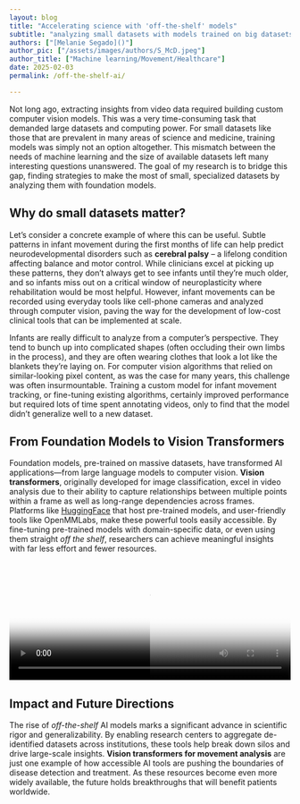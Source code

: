 ```yaml
---
layout: blog
title: "Accelerating science with 'off-the-shelf' models"
subtitle: "analyzing small datasets with models trained on big datasets"
authors: ["[Melanie Segado]()"]
author_pic: ["/assets/images/authors/S_McD.jpeg"]
author_title: ["Machine learning/Movement/Healthcare"]
date: 2025-02-03
permalink: /off-the-shelf-ai/

---
```



Not long ago, extracting insights from video data required building custom computer vision models. This was a very time-consuming task that demanded large datasets and computing power. For small datasets like those that are prevalent in many areas of science and medicine, training models was simply not an option altogether. This mismatch between the needs of machine learning and the size of available datasets left many interesting questions unanswered. The goal of my research is to bridge this gap, finding strategies to make the most of small, specialized datasets by analyzing them with foundation models.

## Why do small datasets matter?

Let’s consider a concrete example of where this can be useful. Subtle patterns in infant movement during the first months of life can help predict neurodevelopmental disorders such as **cerebral palsy** – a lifelong condition affecting balance and motor control. While clinicians excel at picking up these patterns, they don’t always get to see infants until they’re much older, and so infants miss out on a critical window of neuroplasticity where rehabilitation would be most helpful. However, infant movements can be recorded using everyday tools like cell-phone cameras and analyzed through computer vision, paving the way for the development of low-cost clinical tools that can be implemented at scale.

Infants are really difficult to analyze from a computer’s perspective. They tend to bunch up into complicated shapes (often occluding their own limbs in the process), and they are often wearing clothes that look a lot like the blankets they’re laying on. For computer vision algorithms that relied on similar-looking pixel content, as was the case for many years, this challenge was often insurmountable. Training a custom model for infant movement tracking, or fine-tuning existing algorithms, certainly improved performance but required lots of time spent annotating videos, only to find that the model didn’t generalize well to a new dataset.

## From Foundation Models to Vision Transformers

Foundation models, pre-trained on massive datasets, have transformed AI applications—from large language models to computer vision. **Vision transformers**, originally developed for image classification, excel in video analysis due to their ability to capture relationships between multiple points within a frame as well as long-range dependencies across frames. Platforms like [HuggingFace](https://huggingface.co/) that host pre-trained models, and user-friendly tools like OpenMMLabs, make these powerful tools easily accessible. By fine-tuning pre-trained models with domain-specific data, or even using them straight *off the shelf*, researchers can achieve meaningful insights with far less effort and fewer resources.


<div id="video-compare-container">
  <video loop autoplay poster="https://s3-us-west-2.amazonaws.com/s.cdpn.io/4273/dirty.jpg">
    <source src=../assets/post_assets/2025-03-01-Melanie-Segado/openpose.mp4>
    <source src=../assets/post_assets/2025-03-01-Melanie-Segado/openpose.mp4>
  </video>
 <div id="video-clipper">
    <video loop autoplay poster="https://s3-us-west-2.amazonaws.com/s.cdpn.io/4273/clean.jpg">
      <source src=../assets/post_assets/2025-03-01-Melanie-Segado/vitposeh.mp4>
      <source src=../assets/post_assets/2025-03-01-Melanie-Segado/vitposeh.mp4>
    </video>
  </div>
	</div>

<style>
#video-compare-container {
    display: inline-block;
    line-height: 0;
    position: relative;
    width: 100%;
    padding-top: 42.3%;
}
#video-compare-container > video {
    width: 100%;
    position: absolute;
    top: 0; height: 100%;
}
#video-clipper {
    width: 50%; position: absolute;
    top: 0; bottom: 0;
    overflow: hidden;
}
#video-clipper video {
    width: 200%;
    position: absolute;
    height: 100%;
}
</style>

<script>
    function trackLocation(e) {
        var rect = videoContainer.getBoundingClientRect(),
            position = ((e.pageX - rect.left) / videoContainer.offsetWidth) * 100;
        if (position <= 100) { 
            videoClipper.style.width = position + "%";
            clippedVideo.style.width = ((100 / position) * 100) + "%";
            clippedVideo.style.zIndex = 3;
        }
    }
    var videoContainer = document.getElementById("video-compare-container"),
        videoClipper = document.getElementById("video-clipper"),
        clippedVideo = videoClipper.getElementsByTagName("video")[0];

    videoContainer.addEventListener("mousemove", trackLocation, false);
    videoContainer.addEventListener("touchstart", trackLocation, false);
    videoContainer.addEventListener("touchmove", trackLocation, false);
</script>

## Impact and Future Directions

The rise of *off-the-shelf* AI models marks a significant advance in scientific rigor and generalizability. By enabling research centers to aggregate de-identified datasets across institutions, these tools help break down silos and drive large-scale insights. **Vision transformers for movement analysis** are just one example of how accessible AI tools are pushing the boundaries of disease detection and treatment. As these resources become even more widely available, the future holds breakthroughs that will benefit patients worldwide.

